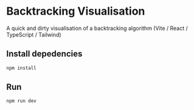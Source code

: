 # Backtracking Visualisation

A quick and dirty visualisation of a backtracking algorithm (Vite / React / TypeScript / Tailwind)

## Install depedencies

```bash
npm install
```

## Run

```bash
npm run dev
```
